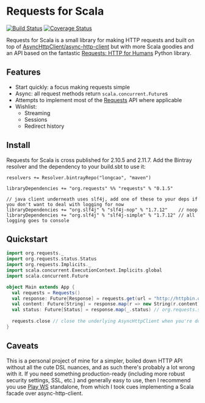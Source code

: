 # Requests for Scala

[![Build Status](https://travis-ci.org/longcao/requests.svg?branch=master)](https://travis-ci.org/longcao/requests)
[![Coverage Status](https://coveralls.io/repos/longcao/requests/badge.svg?branch=master)](https://coveralls.io/r/longcao/requests?branch=master)

Requests for Scala is a small library for making HTTP requests and built on top of [AsyncHttpClient/async-http-client](https://github.com/AsyncHttpClient/async-http-client) but with more Scala goodies and an API based on the fantastic [Requests: HTTP for Humans](http://docs.python-requests.org/en/latest/) Python library.

## Features

- Start quickly: a focus making requests simple
- Async: all request methods return `scala.concurrent.Future`s
- Attempts to implement most of the [Requests](http://docs.python-requests.org/en/latest/api/) API where applicable
- Wishlist:
    - Streaming
    - Sessions
    - Redirect history

## Install

Requests for Scala is cross published for 2.10.5 and 2.11.7. Add the Bintray resolver and the dependency to your build.sbt to use it:

```
resolvers += Resolver.bintrayRepo("longcao", "maven")

libraryDependencies += "org.requests" %% "requests" % "0.1.5"

// java client underneath uses slf4j, add one of these to your deps if you don't want to deal with logging for now
libraryDependencies += "org.slf4j" % "slf4j-nop" % "1.7.12"    // noop
libraryDependencies += "org.slf4j" % "slf4j-simple" % "1.7.12" // all logging goes to console
```

## Quickstart

```scala
import org.requests._
import org.requests.status.Status
import org.requests.Implicits._
import scala.concurrent.ExecutionContext.Implicits.global
import scala.concurrent.Future

object Main extends App {
  val requests = Requests()
  val response: Future[Response] = requests.get(url = "http://httpbin.org/get")
  val content: Future[String] = response.map(r => new String(r.content))
  val status: Future[Status] = response.map(_.status) // org.requests.status.OK
  
  requests.close // close the underlying AsyncHttpClient when you're done
}
```

## Caveats

This is a personal project of mine for a simpler, boiled down HTTP API without all the cute DSL nuances, and as such there's probably a lot wrong with it. If you need something production-ready (including more robust security settings, SSL, etc.) and generally easy to use, then I recommend you use [Play WS](https://www.playframework.com/documentation/2.3.x/ScalaWS) standalone, from which I took cues implementing a Scala facade over async-http-client.
